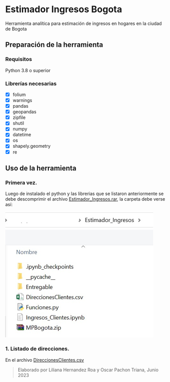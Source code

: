 # Estimador Ingresos Bogota
Herramienta analítica para estimación de ingresos en hogares en la ciudad de Bogota

## Preparación de la herramienta

### Requisitos
Python 3.8 o superior

### Librerías necesarias
- [x] folium
- [x] warnings
- [x] pandas
- [x] geopandas
- [x] zipfile
- [x] shutil
- [x] numpy
- [x] datetime
- [x] os
- [x] shapely.geometry
- [x] re

## Uso de la herramienta

### Primera vez.

Luego de instalado el python y las librerias que se listaron anteriormente se debe descomprimir el archivo [Estimador_Ingresos.rar](https://github.com/lilianahernandezroa/EstimadorIngresosBogota/blob/main/Estimador_Ingresos.rar), la carpeta debe verse así:

![Carpeta herramienta](https://github.com/lilianahernandezroa/EstimadorIngresosBogota/blob/main/1_Preparacion.jpg)

### 1. Listado de direcciones.

En el archivo [DireccionesClientes.csv](https://github.com/lilianahernandezroa/EstimadorIngresosBogota/blob/main/Estimador_Ingresos.rar)

> Elaborado por Liliana Hernandez Roa y Oscar Pachon Triana, Junio 2023
